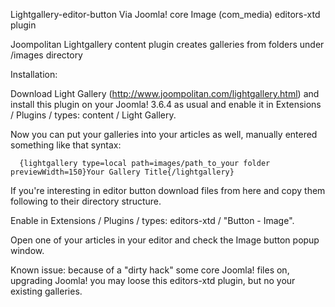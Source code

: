 Lightgallery-editor-button
Via Joomla! core Image (com_media) editors-xtd plugin 

Joompolitan Lightgallery content plugin creates galleries from folders under /images directory

Installation:

Download Light Gallery (http://www.joompolitan.com/lightgallery.html) and install this plugin on your Joomla! 3.6.4 as usual and enable it in Extensions / Plugins / types: content / Light Gallery.

Now you can put your galleries into your articles as well, manually entered something like that syntax:

      {lightgallery type=local path=images/path_to_your folder previewWidth=150}Your Gallery Title{/lightgallery}

If you're interesting in editor button download files from here and copy them following to their directory structure.

Enable in Extensions / Plugins / types: editors-xtd / "Button - Image".

Open one of your articles in your editor and check the Image button popup window.

Known issue: because of a "dirty hack" some core Joomla! files on, upgrading Joomla! you may loose this editors-xtd plugin, but no your existing galleries.
